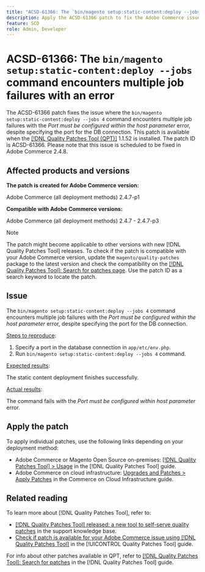 ```yaml
---
title: "ACSD-61366: The `bin/magento setup:static-content:deploy --jobs` command encounters multiple job failures with an error"
description: Apply the ACSD-61366 patch to fix the Adobe Commerce issue where the `bin/magento setup:static-content:deploy --jobs 4` command encounters multiple job failures with the *Port must be configured within the host parameter* error, despite specifying the port for the DB connection.
feature: SCD
role: Admin, Developer
---
```

# ACSD-61366: The `bin/magento setup:static-content:deploy --jobs` command encounters multiple job failures with an error

The ACSD-61366 patch fixes the issue where the `bin/magento setup:static-content:deploy --jobs 4` command encounters multiple job failures with the *Port must be configured within the host parameter* error, despite specifying the port for the DB connection. This patch is available when the [[!DNL Quality Patches Tool (QPT)]](https://experienceleague.adobe.com/en/docs/commerce-knowledge-base/kb/announcements/commerce-announcements/magento-quality-patches-released-new-tool-to-self-serve-quality-patches) 1.1.52 is installed. The patch ID is ACSD-61366. Please note that this issue is scheduled to be fixed in Adobe Commerce 2.4.8.

## Affected products and versions

**The patch is created for Adobe Commerce version:**

Adobe Commerce (all deployment methods) 2.4.7-p1

**Compatible with Adobe Commerce versions:**

Adobe Commerce (all deployment methods) 2.4.7 - 2.4.7-p3

>[!NOTE]
>
>The patch might become applicable to other versions with new [!DNL Quality Patches Tool] releases. To check if the patch is compatible with your Adobe Commerce version, update the `magento/quality-patches` package to the latest version and check the compatibility on the [[!DNL Quality Patches Tool]: Search for patches page](https://experienceleague.adobe.com/tools/commerce-quality-patches/index.html). Use the patch ID as a search keyword to locate the patch.

## Issue

The `bin/magento setup:static-content:deploy --jobs 4` command encounters multiple job failures with the *Port must be configured within the host parameter* error, despite specifying the port for the DB connection.

<u>Steps to reproduce</u>:

1. Specify a port in the database connection in `app/etc/env.php`.
1. Run `bin/magento setup:static-content:deploy --jobs 4` command.

<u>Expected results</u>:

The static content deployment finishes successfully.

<u>Actual results</u>:

The command fails with the *Port must be configured within host parameter* error.

## Apply the patch

To apply individual patches, use the following links depending on your deployment method:

* Adobe Commerce or Magento Open Source on-premises: [[!DNL Quality Patches Tool] > Usage](/help/tools/quality-patches-tool/usage.md) in the [!DNL Quality Patches Tool] guide.
* Adobe Commerce on cloud infrastructure: [Upgrades and Patches > Apply Patches](https://experienceleague.adobe.com/docs/commerce-cloud-service/user-guide/develop/upgrade/apply-patches.html) in the Commerce on Cloud Infrastructure guide.

## Related reading

To learn more about [!DNL Quality Patches Tool], refer to:

* [[!DNL Quality Patches Tool] released: a new tool to self-serve quality patches](https://experienceleague.adobe.com/en/docs/commerce-knowledge-base/kb/announcements/commerce-announcements/magento-quality-patches-released-new-tool-to-self-serve-quality-patches) in the support knowledge base.
* [Check if patch is available for your Adobe Commerce issue using [!DNL Quality Patches Tool]](/help/tools/quality-patches-tool/patches-available-in-qpt/check-patch-for-magento-issue-with-magento-quality-patches.md) in the [!UICONTROL Quality Patches Tool] guide.


For info about other patches available in QPT, refer to [[!DNL Quality Patches Tool]: Search for patches](https://experienceleague.adobe.com/tools/commerce-quality-patches/index.html) in the [!DNL Quality Patches Tool] guide.